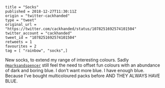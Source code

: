 ```
title = "Socks"
published = 2018-12-27T11:30:11Z
origin = "twitter-cackhanded"
type = "tweet"
original_url = "https://twitter.com/cackhanded/status/1078251692574101504"
twitter_account = "cackhanded"
tweet_id = "1078251692574101504"
retweets = 1
favourites = 2
tag = [ "rainbow", "socks",]
```

New socks, to extend my range of interesting colours. Sadly [`@marksandspencer`](https://twitter.com/marksandspencer) still feel the need to offset fun colours with an abundance of dark and boring blue. I don’t want more blue. I have enough blue. Because I’ve bought multicoloured packs before AND THEY ALWAYS HAVE BLUE.

<p class='image'><img src='https://mnf.m17s.net/2018/12/27/Dva4LwTW0AAEwSc.jpg' alt=''></p>

